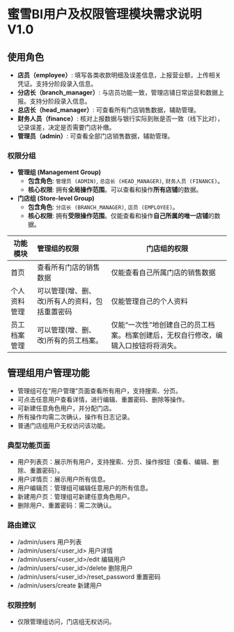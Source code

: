 # 蜜雪BI用户及权限管理模块需求说明V1.0

## 使用角色

- **店员（employee）**: 填写各类收款明细及误差信息，上报营业额，上传相关凭证。支持分阶段录入信息。
- **分店长（branch_manager）**: 与店员功能一致，管理店铺日常运营和数据上报。支持分阶段录入信息。
- **总店长（head_manager）**: 可查看所有门店销售数据，辅助管理。
- **财务人员（finance）**: 核对上报数据与银行实际到账是否一致（线下比对），记录误差，决定是否需要门店补缴。
- **管理员（admin）**: 可查看全部门店销售数据，辅助管理。

### 权限分组

- **管理组 (Management Group)**
  - **包含角色**: `管理员 (ADMIN)`, `总店长 (HEAD_MANAGER)`, `财务人员 (FINANCE)`。
  - **核心权限**: 拥有**全局操作范围**。可以查看和操作**所有店铺**的数据。
- **门店组 (Store-level Group)**
  - **包含角色**: `分店长 (BRANCH_MANAGER)`, `店员 (EMPLOYEE)`。
  - **核心权限**: 拥有**受限操作范围**。仅能查看和操作**自己所属的唯一店铺**的数据。

| 功能模块     | 管理组的权限                                   | 门店组的权限                                                 |
| ------------ | :--------------------------------------------- | ------------------------------------------------------------ |
| 首页         | 查看所有门店的销售数据                         | 仅能查看自己所属门店的销售数据                               |
| 个人资料管理 | 可以管理(增、删、改)所有人的资料，包括重置密码 | 仅能管理自己的个人资料                                       |
| 员工档案管理 | 可以管理(增、删、改)所有的员工档案。           | 仅能“一次性”地创建自己的员工档案。档案创建后，无权自行修改，编辑入口按钮将将消失。 |

## 管理组用户管理功能

- 管理组可在“用户管理”页面查看所有用户，支持搜索、分页。
- 可点击任意用户查看详情，进行编辑、重置密码、删除等操作。
- 可新建任意角色用户，并分配门店。
- 所有操作均需二次确认，操作有日志记录。
- 普通门店组用户无权访问该功能。

### 典型功能页面
- 用户列表页：展示所有用户，支持搜索、分页、操作按钮（查看、编辑、删除、重置密码）。
- 用户详情页：展示用户所有信息。
- 用户编辑页：管理组可编辑任意用户的所有信息。
- 新建用户页：管理组可新建任意角色用户。
- 删除用户、重置密码：需二次确认。

### 路由建议
- /admin/users 用户列表
- /admin/users/<user_id> 用户详情
- /admin/users/<user_id>/edit 编辑用户
- /admin/users/<user_id>/delete 删除用户
- /admin/users/<user_id>/reset_password 重置密码
- /admin/users/create 新建用户

### 权限控制
- 仅限管理组访问，门店组无权访问。